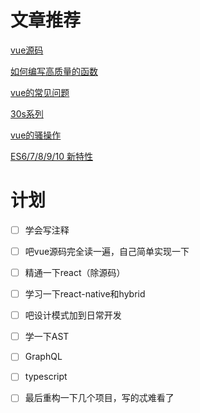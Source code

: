# 文章推荐
[vue源码](https://www.cnblogs.com/tiedaweishao/p/8933153.html)

[如何编写高质量的函数](https://juejin.im/post/5c79f0046fb9a049ca380fc1)

[vue的常见问题](https://juejin.im/post/5c959f74f265da610c068fa8)

[30s系列](https://juejin.im/post/5c98c96ff265da610b3a1699)

[vue的骚操作](https://juejin.im/post/5c73554cf265da2de33f2a32)

[ES6/7/8/9/10 新特性](https://juejin.im/post/5ca2e1935188254416288eb2?utm_source=weibo&utm_campaign=user#heading-41)
# 计划

- [ ] 学会写注释
- [ ] 吧vue源码完全读一遍，自己简单实现一下
- [ ] 精通一下react（除源码）
- [ ] 学习一下react-native和hybrid
- [ ] 吧设计模式加到日常开发
- [ ] 学一下AST
- [ ] GraphQL
- [ ] typescript
- [ ] 最后重构一下几个项目，写的忒难看了


